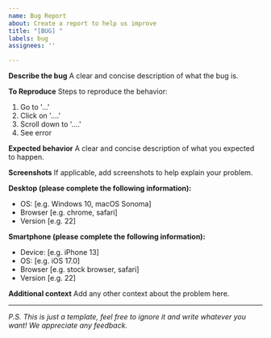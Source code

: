 ```yaml
---
name: Bug Report
about: Create a report to help us improve
title: "[BUG] "
labels: bug
assignees: ''

---
```


**Describe the bug**
A clear and concise description of what the bug is.

**To Reproduce**
Steps to reproduce the behavior:
1. Go to '...'
2. Click on '....'
3. Scroll down to '....'
4. See error

**Expected behavior**
A clear and concise description of what you expected to happen.

**Screenshots**
If applicable, add screenshots to help explain your problem.

**Desktop (please complete the following information):**
 - OS: [e.g. Windows 10, macOS Sonoma]
 - Browser [e.g. chrome, safari]
 - Version [e.g. 22]

**Smartphone (please complete the following information):**
 - Device: [e.g. iPhone 13]
 - OS: [e.g. iOS 17.0]
 - Browser [e.g. stock browser, safari]
 - Version [e.g. 22]

**Additional context**
Add any other context about the problem here.

---
*P.S. This is just a template, feel free to ignore it and write whatever you want! We appreciate any feedback.* 